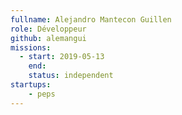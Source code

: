 ```yaml
---
fullname: Alejandro Mantecon Guillen
role: Développeur
github: alemangui
missions:
  - start: 2019-05-13
    end: 
    status: independent
startups:
    - peps
---
```

